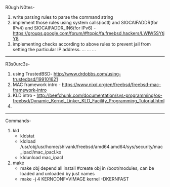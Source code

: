 R0ugh N0tes-
1. write parsing rules to parse the command string
2. implement those rules using system calls(ioctl) and SIOCAIFADDR(for IPv4) and SIOCAIFADDR_IN6(for IPv6) - https://groups.google.com/forum/#!topic/fa.freebsd.hackers/LWIW5SYtjY8
3. implementing checks according to above rules to prevent jail from setting the particular IP address.
...
...
...



--------------------------------------------------------------------------
R3s0urc3s-
1. using TrustedBSD- http://www.drdobbs.com/using-trustedbsd/199101621
2. MAC framework intro - https://www.nixd.org/en/freebsd/freebsd-mac-framework-intro
3. KLD intro - http://beefchunk.com/documentation/sys-programming/os-freebsd/Dynamic_Kernel_Linker_KLD_Facility_Programming_Tutorial.html
4.




--------------------------------------------------------------------------
Commands-
1. kld
	* kldstat
	* kldload /usr/obj/usr/home/shivank/freebsd/amd64.amd64/sys/security/mac_ipacl/mac_ipacl.ko
	* kldunload mac_ipacl
2. make
	* make obj depend all install #create obj in /boot/modules, can be loaded and unloaded by just names
	* make -j 4 KERNCONF=VIMAGE kernel -DKERNFAST
